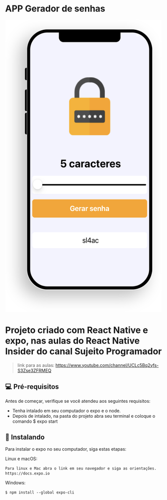 # APP Gerador de senhas

<img src="./src/assets/meuApp.svg" alt="imagem do app">

# Projeto criado com React Native e expo, nas aulas do React Native Insider do canal Sujeito Programador

> link para as aulas: https://www.youtube.com/channel/UCLc5Bq2yfs-S3Zse3ZFRMEQ

## 💻 Pré-requisitos

Antes de começar, verifique se você atendeu aos seguintes requisitos:

<!---Estes são apenas requisitos de exemplo. Adicionar, duplicar ou remover conforme necessário--->

- Tenha intalado em seu computador o expo e o node.
- Depois de intalado, na pasta do projeto abra seu terminal e coloque o comando $ expo start

## 🚀 Instalando

Para instalar o expo no seu computador, siga estas etapas:

Linux e macOS:

```
Para linux e Mac abra o link em seu navegador e siga as orientações.
https://docs.expo.io
```

Windows:

```
$ npm install --global expo-cli
```
